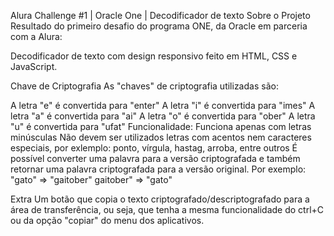 Alura Challenge #1 | Oracle One | Decodificador de texto
Sobre o Projeto
Resultado do primeiro desafio do programa ONE, da Oracle em parceria com a Alura:

Decodificador de texto com design responsivo feito em HTML, CSS e JavaScript.


Chave de Criptografia
As "chaves" de criptografia utilizadas são:

A letra "e" é convertida para "enter"
A letra "i" é convertida para "imes"
A letra "a" é convertida para "ai"
A letra "o" é convertida para "ober"
A letra "u" é convertida para "ufat"
Funcionalidade:
Funciona apenas com letras minúsculas
Não devem ser utilizados letras com acentos nem caracteres especiais, por exlemplo: ponto, vírgula, hastag, arroba, entre outros
É possível converter uma palavra para a versão criptografada e também retornar uma palavra criptografada para a versão original.
Por exemplo: "gato" => "gaitober" gaitober" => "gato"

Extra
Um botão que copia o texto criptografado/descriptografado para a área de transferência, ou seja, que tenha a mesma funcionalidade do ctrl+C ou da opção "copiar" do menu dos aplicativos.
